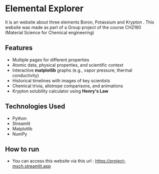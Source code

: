 # Elemental Explorer
It is an website about three elements Boron, Potassium and Krypton .
This website was made as part of a Group project  of the course CH2160 (Material Science for Chemical engineering)


## Features

- Multiple pages for different properties
- Atomic data, physical properties, and scientific context
- Interactive **matplotlib** graphs (e.g., vapor pressure, thermal conductivity)
- Historical timelines with images of key scientists
- Chemical trivia, allotrope comparisons, and animations
- Krypton solubility calculator using **Henry's Law**


## Technologies Used

- Python
- Streamlit
- Matplotlib
- NumPy

## How to run 
- You can access this website via this url : https://project-msch.streamlit.app
